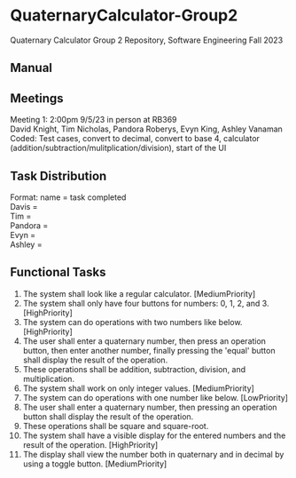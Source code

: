 # QuaternaryCalculator-Group2
Quaternary Calculator Group 2 Repository, Software Engineering Fall 2023

## Manual

## Meetings
Meeting 1: 2:00pm 9/5/23 in person at RB369\
David Knight, Tim Nicholas, Pandora Roberys, Evyn King, Ashley Vanaman\
Coded: Test cases, convert to decimal, convert to base 4, calculator (addition/subtraction/mulitplication/division), start of the UI

## Task Distribution
Format: name = task completed\
Davis = \
Tim = \
Pandora = \
Evyn = \
Ashley = 

## Functional Tasks
1. The system shall look like a regular calculator. [MediumPriority] 
2. The system shall only have four buttons for numbers: 0, 1, 2, and 3. 	[HighPriority] 
3. The system can do operations with two numbers like below. [HighPriority] 
4. The user shall enter a quaternary number, then press an operation button, 	then enter another number, finally pressing the 'equal' button shall 	display the result of the operation.
5. These operations shall be addition, subtraction, division, and 	multiplication. 
6. The system shall work on only integer values. [MediumPriority] 
7. The system can do operations with one number like below. [LowPriority] 
8. The user shall enter a quaternary number, then pressing an operation button 	shall display the result of the operation. 
9. These operations shall be square and square-root. 
10. The system shall have a visible display for the entered numbers and the result 	of the operation. [HighPriority] 
11. The display shall view the number both in quaternary and in decimal by 	using a toggle button. [MediumPriority] 
